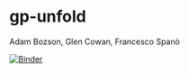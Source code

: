 # gp-unfold
Adam Bozson, Glen Cowan, Francesco Spanò

[![Binder](https://mybinder.org/badge.svg)](https://mybinder.org/v2/gh/adambozson/gp-unfold/master)

